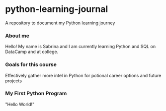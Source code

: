 # python-learning-journal
A repository to document my Python learning journey
### About me 
Hello! My name is Sabrina and I am currently learning Python and SQL on DataCamp and at college.
### Goals for this course
Effectively gather more intel in Python for potional career options and future projects
### My First Python Program
"Hello World!"
